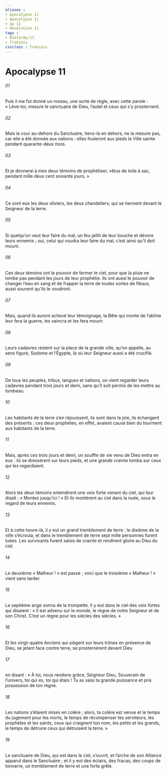 ```yaml
---
aliases : 
- Apocalypse 11
- Apocalypse 11
- Ap 11
- Revelation 11
tags : 
- Bible/Ap/11
- français
cssclass : français
---
```


# Apocalypse 11

###### 01
Puis il me fut donné un roseau, une sorte de règle, avec cette parole : « Lève-toi, mesure le sanctuaire de Dieu, l’autel et ceux qui s’y prosternent.
###### 02
Mais la cour au-dehors du Sanctuaire, tiens-la en dehors, ne la mesure pas, car elle a été donnée aux nations : elles fouleront aux pieds la Ville sainte pendant quarante-deux mois.
###### 03
Et je donnerai à mes deux témoins de prophétiser, vêtus de toile à sac, pendant mille deux cent soixante jours. »
###### 04
Ce sont eux les deux oliviers, les deux chandeliers, qui se tiennent devant le Seigneur de la terre.
###### 05
Si quelqu’un veut leur faire du mal, un feu jaillit de leur bouche et dévore leurs ennemis ; oui, celui qui voudra leur faire du mal, c’est ainsi qu’il doit mourir.
###### 06
Ces deux témoins ont le pouvoir de fermer le ciel, pour que la pluie ne tombe pas pendant les jours de leur prophétie. Ils ont aussi le pouvoir de changer l’eau en sang et de frapper la terre de toutes sortes de fléaux, aussi souvent qu’ils le voudront.
###### 07
Mais, quand ils auront achevé leur témoignage, la Bête qui monte de l’abîme leur fera la guerre, les vaincra et les fera mourir.
###### 08
Leurs cadavres restent sur la place de la grande ville, qu’on appelle, au sens figuré, Sodome et l’Égypte, là où leur Seigneur aussi a été crucifié.
###### 09
De tous les peuples, tribus, langues et nations, on vient regarder leurs cadavres pendant trois jours et demi, sans qu’il soit permis de les mettre au tombeau.
###### 10
Les habitants de la terre s’en réjouissent, ils sont dans la joie, ils échangent des présents ; ces deux prophètes, en effet, avaient causé bien du tourment aux habitants de la terre.
###### 11
Mais, après ces trois jours et demi, un souffle de vie venu de Dieu entra en eux : ils se dressèrent sur leurs pieds, et une grande crainte tomba sur ceux qui les regardaient.
###### 12
Alors les deux témoins entendirent une voix forte venant du ciel, qui leur disait : « Montez jusqu’ici ! » Et ils montèrent au ciel dans la nuée, sous le regard de leurs ennemis.
###### 13
Et à cette heure-là, il y eut un grand tremblement de terre : le dixième de la ville s’écroula, et dans le tremblement de terre sept mille personnes furent tuées. Les survivants furent saisis de crainte et rendirent gloire au Dieu du ciel.
###### 14
Le deuxième « Malheur ! » est passé ; voici que le troisième « Malheur ! » vient sans tarder.
###### 15
Le septième ange sonna de la trompette. Il y eut dans le ciel des voix fortes qui disaient :
« Il est advenu sur le monde,
le règne de notre Seigneur et de son Christ.
C’est un règne pour les siècles des siècles. »
###### 16
Et les vingt-quatre Anciens qui siègent sur leurs trônes en présence de Dieu, se jetant face contre terre, se prosternèrent devant Dieu
###### 17
en disant :
« À toi, nous rendons grâce,
Seigneur Dieu, Souverain de l’univers,
toi qui es, toi qui étais !
Tu as saisi ta grande puissance
et pris possession de ton règne.
###### 18
Les nations s’étaient mises en colère ;
alors, ta colère est venue
et le temps du jugement pour les morts,
le temps de récompenser tes serviteurs,
les prophètes et les saints,
ceux qui craignent ton nom,
les petits et les grands,
le temps de détruire
ceux qui détruisent la terre. »
###### 19
Le sanctuaire de Dieu, qui est dans le ciel, s’ouvrit, et l’arche de son Alliance apparut dans le Sanctuaire ; et il y eut des éclairs, des fracas, des coups de tonnerre, un tremblement de terre et une forte grêle.
